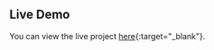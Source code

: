 
## Live Demo

You can view the live project [here](https://clint-demo-project.vercel.app/){\:target="\_blank"}.
